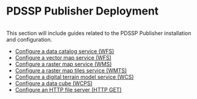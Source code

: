 # PDSSP Publisher Deployment

```{attention} PDSSP Publisher is in development. 
```

This section will include guides related to the PDSSP Publisher installation and configuration.

- [Configure a data catalog service (WFS)]()
- [Configure a vector map service (WFS)]()
- [Configure a raster map service (WMS)]()
- [Configure a raster map tiles service (WMTS)]()
- [Configure a digital terrain model service (WCS)]()
- [Configure a data cube (WCPS)]()
- [Configure an HTTP file server (HTTP GET)]()

